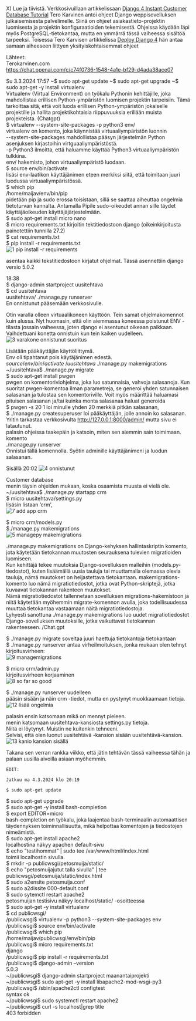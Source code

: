 X) Lue ja tiivistä. 
Verkkosivuillaan artikkelissaan [Django 4 Instant Customer Database Tutorial]( https://terokarvinen.com/2022/django-instant-crm-tutorial/) Tero Karvinen antoi ohjeet Django weppisovelluksen julkaisemisesta palvelimelle. Siinä on ohjeet asiakastieto-projektin luomisesta ja projektin konfiguraatioiden tekemisestä. Ohjeissa käydään läpi myös PostgreSQL-tietokantaa, mutta en ymmärrä tässä vaiheessa sisältöä tarpeeksi. 
Toisessa Tero Karvisen artikkelissa [Deploy Django 4]( https://terokarvinen.com/2022/deploy-django/)  hän antaa samaan aiheeseen liittyen yksityiskohtaisemmat ohjeet 

Lähteet:  
  Terokarvinen.com  
  https://chat.openai.com/c/c74f0736-1548-4a1e-bf29-d4ada38ace07  
 

Su 3.3.2024 17:57
~$ sudo apt-get update
~$ sudo apt-get upgrade
~$ sudo apt-get -y install virtualenv  
  Virtualenv (Virtual Environment) on työkalu Pythonin kehittäjille, joka mahdollistaa erillisen Python-ympäristön luomisen projektin tarpeisiin. Tämä tarkoittaa sitä, että voit luoda erillisen Python-ympäristön jokaiselle projektille ja hallita projektikohtaisia riippuvuuksia erillään muista projekteista. (Chatgpt)  
$ virtualenv --system-site-packages -p python3 env/  
  virtualenv on komento, joka käynnistää virtuaaliympäristön luonnin  
  --system-site-packages mahdollistaa pääsyn järjestelmän Python asenjuksen kirjastoihin virtguaaliympäristöstä.    
  -p Python3 ilmoitta, että haluamme käyttää Python3 virtuaaliympäristön tulkkina.     
  env/  hakemisto, johon virtuaaliympäristö luodaan.     
  $ source env/bin/activate    
  lisäsi env-laatikon käyttäjänimen eteen merkiksi siitä, että toimitaan juuri luodussa virtuaaliympäristössä.   
  $ which pip  
  /home/maijav/env/bin/pip   
  pidetään pip ja sudo erossa toisistaan, sillä se saattaa aiheuttaa ongelmia tietoturvan kannalta. Antamalla Pipile sudo-oikeudet annan sille täydet käyttäjäoikeuden käyttäjäjärjestelmään.   
  $ sudo apt-get install micro nano  
  $ micro requirements.txt kirjoitin tektitiedostoon django (oikeinkirjoitusta painotettiin tunnilla 27.2)  
  $ cat requirements.txt  
  $ pip install -r requirements.txt    
![1  pip install -r requirements](https://github.com/VaMaija/Linux2024/assets/142913118/1d90298b-fba3-4cb7-be69-4ef7006073ef)

  asentaa kaikki tekstitiedostoon kirjatut ohjelmat. Tässä asennettiin django versio 5.0.2  
  
  18:38  
  $ django-admin startproject uusitehtava  
  $ cd uusitehtava  
  uusitehtava/ ./manage.py runserver   
  En onnistunut pääsemään verkkosivulle.   

  Otin varalla olleen virtuaalikoneen käyttöön. Tein samat ohjelmakomennot kuin alussa. Nyt huomasin, että olin aiemmassa koneessa poistunut ENV -tilasta jossain vaiheessa, joten django ei asentunut oikeaan paikkaan. Vaihdettuani konetta onnistuin kun tein kaiken uudelleen.   
![3  varakone onnistunut suoritus](https://github.com/VaMaija/Linux2024/assets/142913118/ec144d27-5a64-4430-b0aa-45b51af42699)

  Lisätään pääkäyttäjän käyttöliittymä.   
  Env oli tipahtanut pois käytäjänimen edestä. $source /env/bin/activate  
  ~/uusitehtava$ ./manage.py makemigrations  
  ~/uusitehtava$ ./manage.py migrate  
  $ sudo apt-get install pwgen   
  pwgen on komentoriviohjelma, joka luo satunnaisia, vahvoja salasanoja. Kun suoritat pwgen-komentoa ilman parametreja, se generoi yhden satunnaisen salasanan ja tulostaa sen komentoriville. Voit myös määrittää haluamasi pituisen salasanan ja/tai kuinka monta salasanaa haluat generoida  
  $ pwgen -s 20 1 loi minulle yhden 20 merkkiä pitkän salasanan,   
  $ ./manage.py createsuperuser loi pääkäyttäjän, jolle annoin ko salasanan.    
  Yritin tarkastaa verkkosivulta http://127.0.0.1:8000/admin/ mutta sivu ei latautunut.   
  palasin ohjeissa taakepäin ja katsoin, miten sen aiemmin sain toimimaan.   
  komento  
   ./manage.py runserver   
  Onnistui tällä komennolla. 
  Syötin adminille käyttäjänimeni ja luodun salasanan.   
  

  Sisällä 20:02 
  ![4  onnistunut](https://github.com/VaMaija/Linux2024/assets/142913118/ac7ad9dc-f1c8-45c3-9406-8c97de493d0e)

  Customer database  
  menin täysin ohjeiden mukaan, koska osaamista muusta ei vielä ole.   
  ~/uusitehtava$ ./manage.py startapp crm  
  $ micro uusitehtava/settings.py  
  lisäsin listaan ’crm’,   
![7  add app crm](https://github.com/VaMaija/Linux2024/assets/142913118/118245e2-c2b9-4266-9bd2-4bee3ed9bac3)

  $ micro crm/models.py   
  $./manage.py makemigrations  
![5  managepy makemigrations](https://github.com/VaMaija/Linux2024/assets/142913118/c79aa24b-24e4-4ee2-9da0-ce6121fa6ec9)

  ./manage.py makemigrations on Django-kehyksen hallintaskriptin komento, jota käytetään tietokannan muutosten seurauksena tulevien migratioiden luomiseen.  
  Kun kehittäjä tekee muutoksia Django-sovelluksen malleihin (models.py-tiedostot), kuten lisäämällä uusia tauluja tai muuttamalla olemassa olevia tauluja, nämä muutokset on heijastettava tietokantaan. makemigrations-komento luo nämä migratiotiedostot, jotka ovat Python-skriptejä, jotka kuvaavat tietokannan rakenteen muutokset.  
  Nämä migratiotiedostot tallennetaan sovelluksen migrations-hakemistoon ja niitä käytetään myöhemmin migrate-komennon avulla, joka todellisuudessa muuttaa tietokantaa vastaamaan näitä migratiotiedostoja.  
  Lyhyesti sanottuna ./manage.py makemigrations luo uudet migratiotiedostot Django-sovelluksen muutoksille, jotka vaikuttavat tietokannan rakenteeseen. /Chat.gpt  

  $ ./manage.py migrate 	soveltaa juuri haettuja tietokantoja tietokantaan  
  $ ./manage.py runserver antaa virheilmoituksen, jonka mukaan olen tehnyt kirjoitusvirheen:  
![9  managemigrations](https://github.com/VaMaija/Linux2024/assets/142913118/22caeafd-a850-4670-91e4-1b4c409dcece)

  $ micro crm/admin.py  
  kirjoitusvirheen korjaaminen   
  ![8  so far so good](https://github.com/VaMaija/Linux2024/assets/142913118/9e016aa0-a870-4bce-89ba-32dec79cd0e5)

  $ ./manage.py runserver uudelleen  
  pääsin sisään ja näin crm -tiedot, mutta en pystynyt muokkaamaan tietoja.   
  ![12 lisää ongelmia](https://github.com/VaMaija/Linux2024/assets/142913118/6290658b-6e63-4395-a3f2-8ad71f69737b)  

  palasin ensin katsomaan mikä on mennyt pieleen.   
  menin katsomaan uusitehtava-kansiosta settings.py tietoja.   
  Niitä ei löytynyt. Muistin ne kuitenkin tehneeni.   
  Selvisi, että olen luonut uusitehtävä -kansion sisään uusitehtävä-kansion.   
  ![13  kanio kansion sisällä](https://github.com/VaMaija/Linux2024/assets/142913118/d483aa34-663a-4847-be17-5e28f57041ab)

  Takana sen verran rankka viikko, että jätin tehtävän tässä vaiheessa tähän ja palaan uusilla aivoilla asiaan myöhemmin.   



    EDIT:   

    Jatkuu ma 4.3.2024 klo 20:19  

    $ sudo apt-get update  
  $ sudo apt-get upgrade  
  $ sudo apt-get -y install bash-completion  
  $ export EDITOR=micro  
  bash-completion on työkalu, joka laajentaa bash-terminaalin automaattisen täydennyksen toiminnallisuutta, mikä helpottaa komentojen ja tiedostojen nimeämistä.  
  $ sudo apt-get install apache2  
  localhostina näkyy apachen default-sivu  
  $ echo ”testihommat” | sudo tee /var/www/html/index.html   
  toimii localhostin sivulla.   
  $ mkdir -p publicwsgi/petosmuija/static/  
  $ echo "petosmuijajutut talla sivulla" | tee publicwsgi/petosmuija/static/index.html  
  $ sudo a2ensite petosmuija.conf  
  $ sudo a2dissite 000-default.conf  
  $ sudo sytemctl restart apache2  
  petosmuijan testisivu näkyy localhost/static/ -osoitteessa   
   $ sudo apt-get -y install virtualenv  
  $ cd publicwsgi/   
  /publicwsgi$ virtualenv -p python3 --system-site-packages env  
  /publicwsgi$ source env/bin/activate  
  /publicwsgi$ which pip  
           /home/maijav/publicwsgi/env/bin/pip  
  /publicwsgi$ micro requirements.txt  
       django  
  /publicwsgi$ pip install -r requirements.txt  
  /publicwsgi$ django-admin –version  
     5.0.3  
  ~/publicwsgi$ django-admin startproject maanantaiprojekti  
  ~/publicwsgi$ sudo apt-get -y install libapache2-mod-wsgi-py3  
  /publicwsgi$ /sbin/apache2ctl configtest  
  syntax ok  
  ~/publicwsgi$ sudo systemctl restart apache2  
  ~/publicwsgi$ curl -s localhost|grep title  
  403 forbidden   

  
